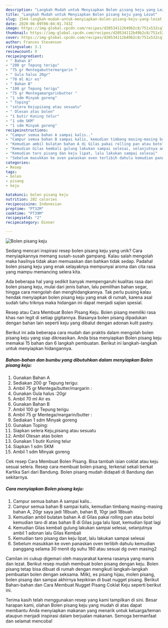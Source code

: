 ```yaml
---
description: "Langkah Mudah untuk Menyiapkan Bolen pisang keju yang Lezat"
title: "Langkah Mudah untuk Menyiapkan Bolen pisang keju yang Lezat"
slug: 1544-langkah-mudah-untuk-menyiapkan-bolen-pisang-keju-yang-lezat
date: 2020-06-09T06:04:01.743Z
image: https://img-global.cpcdn.com/recipes/d20534112b49b2c8/751x532cq70/bolen-pisang-keju-foto-resep-utama.jpg
thumbnail: https://img-global.cpcdn.com/recipes/d20534112b49b2c8/751x532cq70/bolen-pisang-keju-foto-resep-utama.jpg
cover: https://img-global.cpcdn.com/recipes/d20534112b49b2c8/751x532cq70/bolen-pisang-keju-foto-resep-utama.jpg
author: Frances Stevenson
ratingvalue: 3.1
reviewcount: 9
recipeingredient:
- " Bahan A"
- "200 gr Tepung terigu"
- "75 gr Mentegabuttermargarin "
- " Gula halus 20gr"
- "70 ml Air es"
- " Bahan B"
- "100 gr Tepung terigu"
- "75 gr Mentegamargarinbutter "
- "1 sdm Minyak goreng"
- " Toping"
- "selera Kejupisang atau sesuatu"
- " Olesan atas bolen"
- "1 butir Kuning telur"
- "1 sdm SKM"
- "1 sdm Minyak goreng"
recipeinstructions:
- "Campur semua bahan A sampai kalis.."
- "Campur semua bahan B sampai kalis, kemudian timbang masing-masing bahan A, 20gr saya jadi 18buah, bahan B, 10gr jadi 18buah"
- "Kemudian ambil bulatan bahan A di Gilas pakai rolling pan atau botol kemudian taro di atas bahan B di Gilas juga lalu lipat, kemudian lipat lagi"
- "Kemudian Gilas kembali gulung lakukan sampai selesai, selanjutnya ambil 1 adonan lalu Gilas Kembali"
- "Kemudian taro pisang dan keju lipat, lalu lakukan sampai selesai"
- "Sebelum masukkan ke oven panaskan oven terlibih dahulu kemudian panggang selama 30 menit dg suhu 180 atau sesuai dg oven masing2"
categories:
- Resep
tags:
- bolen
- pisang
- keju

katakunci: bolen pisang keju 
nutrition: 282 calories
recipecuisine: Indonesian
preptime: "PT32M"
cooktime: "PT39M"
recipeyield: "2"
recipecategory: Dinner

---
```



![Bolen pisang keju](https://img-global.cpcdn.com/recipes/d20534112b49b2c8/751x532cq70/bolen-pisang-keju-foto-resep-utama.jpg)

Sedang mencari inspirasi resep bolen pisang keju yang unik? Cara menyiapkannya memang susah-susah gampang. Kalau salah mengolah maka hasilnya tidak akan memuaskan dan bahkan tidak sedap. Padahal bolen pisang keju yang enak selayaknya mempunyai aroma dan cita rasa yang mampu memancing selera kita.

Ada beberapa hal yang sedikit banyak mempengaruhi kualitas rasa dari bolen pisang keju, mulai dari jenis bahan, lalu pemilihan bahan segar, hingga cara mengolah dan menghidangkannya. Tak perlu pusing kalau hendak menyiapkan bolen pisang keju yang enak di rumah, karena asal sudah tahu triknya maka hidangan ini dapat menjadi sajian spesial.

Resep atau Cara Membuat Bolen Pisang Keju. Bolen pisang memiliki rasa khas nan legit di setiap gigitannya. Biasanya bolen pisang dipadukan dengan bahan lain seperti keju yang dibalut dengan adonan kulit pastry.


Berikut ini ada beberapa cara mudah dan praktis dalam mengolah bolen pisang keju yang siap dikreasikan. Anda bisa menyiapkan Bolen pisang keju memakai 15 bahan dan 6 langkah pembuatan. Berikut ini langkah-langkah untuk menyiapkan hidangannya.

<!--inarticleads1-->

##### Bahan-bahan dan bumbu yang dibutuhkan dalam menyiapkan Bolen pisang keju:

1. Gunakan  Bahan A
1. Sediakan 200 gr Tepung terigu:
1. Ambil 75 gr Mentega/butter/margarin :
1. Gunakan  Gula halus :20gr
1. Ambil 70 ml Air es
1. Gunakan  Bahan B
1. Ambil 100 gr Tepung terigu
1. Ambil 75 gr Mentega/margarin/butter :
1. Sediakan 1 sdm Minyak goreng
1. Gunakan  Toping:
1. Siapkan selera Keju,pisang atau sesuatu
1. Ambil  Olesan atas bolen
1. Gunakan 1 butir Kuning telur
1. Siapkan 1 sdm SKM
1. Ambil 1 sdm Minyak goreng


Cek resep Cara Membuat Bolen Pisang. Bisa tambah isian coklat atau keju sesuai selera. Resep cara membuat bolen pisang, terkenal sekali berkat Kartika Sari dari Bandung. Bolen pisang mudah didapati di Bandung dan sekitarnya. 

<!--inarticleads2-->

##### Cara menyiapkan Bolen pisang keju:

1. Campur semua bahan A sampai kalis..
1. Campur semua bahan B sampai kalis, kemudian timbang masing-masing bahan A, 20gr saya jadi 18buah, bahan B, 10gr jadi 18buah
1. Kemudian ambil bulatan bahan A di Gilas pakai rolling pan atau botol kemudian taro di atas bahan B di Gilas juga lalu lipat, kemudian lipat lagi
1. Kemudian Gilas kembali gulung lakukan sampai selesai, selanjutnya ambil 1 adonan lalu Gilas Kembali
1. Kemudian taro pisang dan keju lipat, lalu lakukan sampai selesai
1. Sebelum masukkan ke oven panaskan oven terlibih dahulu kemudian panggang selama 30 menit dg suhu 180 atau sesuai dg oven masing2


Camilan ini cukup digemari oleh masyarakat karena rasanya yang manis dan lezat. Berikut resep mudah membuat bolen pisang dengan keju. Bolen pisang tetap bisa dibuat di rumah dengan mengikuti langkah-langkah pembuatan bolen dengan seksama. Milk), es pisang hijau, molen pisang, bolen pisang dan sampai akhirnya kepikiran di buat nugget pisang. Berikut Bahan-bahan dan Cara Membuat Nugget Pisang Coklat Keju seperti berikut ini. 

Terima kasih telah menggunakan resep yang kami tampilkan di sini. Besar harapan kami, olahan Bolen pisang keju yang mudah di atas dapat membantu Anda menyiapkan makanan yang menarik untuk keluarga/teman ataupun menjadi inspirasi dalam berjualan makanan. Semoga bermanfaat dan selamat mencoba!
